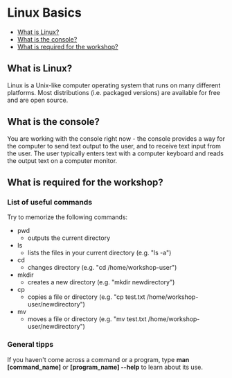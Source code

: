 # Linux Basics

  * [What is Linux?](#what-is-linux)
  * [What is the console?](#what-is-the-console)
  * [What is required for the workshop?](#what-is-required-for-the-workshop)

## What is Linux?

Linux is a Unix-like computer operating system that runs on many different platforms. Most distributions (i.e. packaged versions) are available for free and are open source. 

## What is the console?

You are working with the console right now - the console provides a way for the computer to send text output to the user, and to receive text input from the user. The user typically enters text with a computer keyboard and reads the output text on a computer monitor. 

## What is required for the workshop?

### List of useful commands

Try to memorize the following commands:

  * pwd
    * outputs the current directory
  * ls
    * lists the files in your current directory (e.g. "ls -a")
  * cd
    * changes directory (e.g. "cd /home/workshop-user")
  * mkdir
    * creates a new directory (e.g. "mkdir newdirectory")
  * cp
    * copies a file or directory (e.g. "cp test.txt /home/workshop-user/newdirectory")
  * mv
    * moves a file or directory (e.g. "mv test.txt /home/workshop-user/newdirectory")

### General tipps

If you haven't come across a command or a program, type __man [command_name]__ or __[program_name] --help__ to learn about its use.
 




